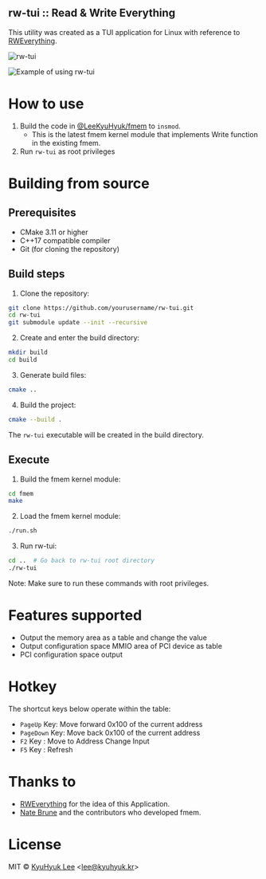 rw-tui :: Read & Write Everything
---------------------------------

This utility was created as a TUI application for Linux with reference to [RWEverything](http://rweverything.com/).

![rw-tui](./rw-tui_screenshot_1.gif)

![Example of using rw-tui](./rw-tui_screenshot_2.gif)

# How to use
1. Build the code in [@LeeKyuHyuk/fmem](https://github.com/LeeKyuHyuk/fmem) to `insmod`.
    - This is the latest fmem kernel module that implements Write function in the existing fmem.
2. Run `rw-tui` as root privileges

# Building from source
## Prerequisites
- CMake 3.11 or higher
- C++17 compatible compiler
- Git (for cloning the repository)

## Build steps
1. Clone the repository:
```bash
git clone https://github.com/yourusername/rw-tui.git
cd rw-tui
git submodule update --init --recursive
```

2. Create and enter the build directory:
```bash
mkdir build
cd build
```

3. Generate build files:
```bash
cmake ..
```

4. Build the project:
```bash
cmake --build .
```

The `rw-tui` executable will be created in the build directory.

## Execute
1. Build the fmem kernel module:
```bash
cd fmem
make
```

2. Load the fmem kernel module:
```bash
./run.sh
```

3. Run rw-tui:
```bash
cd ..  # Go back to rw-tui root directory
./rw-tui
```

Note: Make sure to run these commands with root privileges.

# Features supported
- Output the memory area as a table and change the value
- Output configuration space MMIO area of PCI device as table
- PCI configuration space output

# Hotkey
The shortcut keys below operate within the table:
- `PageUp` Key: Move forward 0x100 of the current address
- `PageDown` Key: Move back 0x100 of the current address
- `F2` Key : Move to Address Change Input
- `F5` Key : Refresh

# Thanks to
- [RWEverything](http://rweverything.com/) for the idea of this Application.
- [Nate Brune](https://github.com/NateBrune) and the contributors who developed fmem.

# License
MIT © [KyuHyuk Lee](https://kyuhyuk.kr) <[lee@kyuhyuk.kr](mailto:lee@kyuhyuk.kr)>